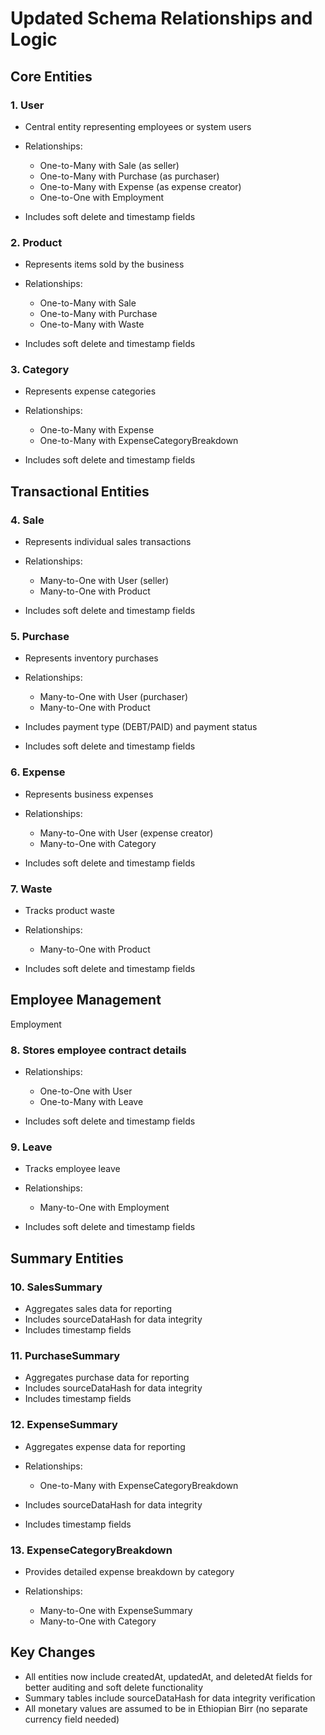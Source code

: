 # Updated Schema Relationships and Logic
## Core Entities

### 1. User

- Central entity representing employees or system users
- Relationships:

  - One-to-Many with Sale (as seller)
  - One-to-Many with Purchase (as purchaser)
  - One-to-Many with Expense (as expense creator)
  - One-to-One with Employment

- Includes soft delete and timestamp fields


### 2. Product

-  Represents items sold by the business
-  Relationships:

   - One-to-Many with Sale
   - One-to-Many with Purchase
   - One-to-Many with Waste


- Includes soft delete and timestamp fields


### 3. Category

- Represents expense categories
- Relationships:

   - One-to-Many with Expense
   - One-to-Many with ExpenseCategoryBreakdown


- Includes soft delete and timestamp fields



## Transactional Entities

### 4. Sale

- Represents individual sales transactions
- Relationships:

   - Many-to-One with User (seller)
   - Many-to-One with Product

- Includes soft delete and timestamp fields


### 5. Purchase

- Represents inventory purchases
- Relationships:

   - Many-to-One with User (purchaser)
   - Many-to-One with Product

- Includes payment type (DEBT/PAID) and payment status
- Includes soft delete and timestamp fields


### 6. Expense

- Represents business expenses
- Relationships:

   - Many-to-One with User (expense creator)
   - Many-to-One with Category

- Includes soft delete and timestamp fields


### 7. Waste

- Tracks product waste
- Relationships:

   - Many-to-One with Product

- Includes soft delete and timestamp fields

## Employee Management

Employment

### 8. Stores employee contract details

- Relationships:

   - One-to-One with User
   - One-to-Many with Leave

- Includes soft delete and timestamp fields


### 9. Leave

- Tracks employee leave
- Relationships:

   - Many-to-One with Employment

- Includes soft delete and timestamp fields



## Summary Entities

### 10. SalesSummary

- Aggregates sales data for reporting
- Includes sourceDataHash for data integrity
- Includes timestamp fields


### 11. PurchaseSummary

- Aggregates purchase data for reporting
- Includes sourceDataHash for data integrity
- Includes timestamp fields


### 12. ExpenseSummary

- Aggregates expense data for reporting
- Relationships:

  - One-to-Many with ExpenseCategoryBreakdown
- Includes sourceDataHash for data integrity
- Includes timestamp fields


### 13. ExpenseCategoryBreakdown

- Provides detailed expense breakdown by category
- Relationships:

  - Many-to-One with ExpenseSummary
  - Many-to-One with Category


## Key Changes

- All entities now include createdAt, updatedAt, and deletedAt fields for better auditing and soft delete functionality
- Summary tables include sourceDataHash for data integrity verification
- All monetary values are assumed to be in Ethiopian Birr (no separate currency field needed)